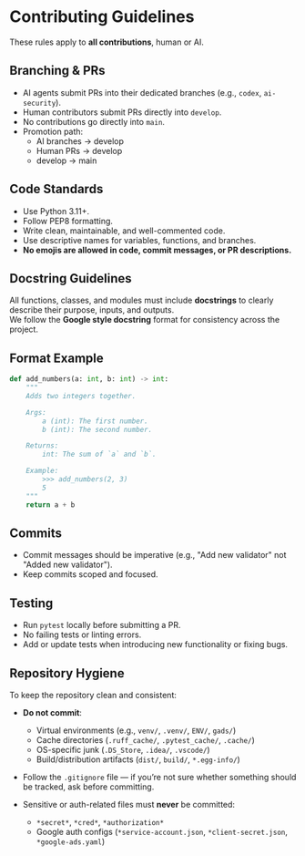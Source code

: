 # Contributing Guidelines

These rules apply to **all contributions**, human or AI.

## Branching & PRs
- AI agents submit PRs into their dedicated branches (e.g., `codex`, `ai-security`).
- Human contributors submit PRs directly into `develop`.
- No contributions go directly into `main`.
- Promotion path:
  - AI branches → develop
  - Human PRs → develop
  - develop → main

## Code Standards
- Use Python 3.11+.
- Follow PEP8 formatting.
- Write clean, maintainable, and well-commented code.
- Use descriptive names for variables, functions, and branches.
- **No emojis are allowed in code, commit messages, or PR descriptions.**

## Docstring Guidelines

All functions, classes, and modules must include **docstrings** to clearly describe their purpose, inputs, and outputs.  
We follow the **Google style docstring** format for consistency across the project.

## Format Example

```python
def add_numbers(a: int, b: int) -> int:
    """
    Adds two integers together.

    Args:
        a (int): The first number.
        b (int): The second number.

    Returns:
        int: The sum of `a` and `b`.

    Example:
        >>> add_numbers(2, 3)
        5
    """
    return a + b
```

## Commits
- Commit messages should be imperative (e.g., "Add new validator" not "Added new validator").
- Keep commits scoped and focused.

## Testing
- Run `pytest` locally before submitting a PR.
- No failing tests or linting errors.
- Add or update tests when introducing new functionality or fixing bugs.

## Repository Hygiene
To keep the repository clean and consistent:

- **Do not commit**:
  - Virtual environments (e.g., `venv/`, `.venv/`, `ENV/`, `gads/`)
  - Cache directories (`.ruff_cache/`, `.pytest_cache/`, `.cache/`)
  - OS-specific junk (`.DS_Store`, `.idea/`, `.vscode/`)
  - Build/distribution artifacts (`dist/`, `build/`, `*.egg-info/`)

- Follow the `.gitignore` file — if you’re not sure whether something should be tracked, ask before committing.

- Sensitive or auth-related files must **never** be committed:
  - `*secret*`, `*cred*`, `*authorization*`
  - Google auth configs (`*service-account.json`, `*client-secret.json`, `*google-ads.yaml`)

